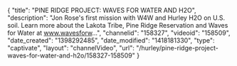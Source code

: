 {
    "title": "PINE RIDGE PROJECT: WAVES FOR WATER AND H2O",
    "description": "Jon Rose's first mission with W4W and Hurley H2O on U.S. soil. Learn more about the Lakota Tribe, Pine Ridge Reservation and Waves for Water at www.wavesforw...",
    "channelid": "158327",
    "videoid": "158509",
    "date_created": "1398292485",
    "date_modified": "1418181330",
    "type": "captivate",
    "layout": "channelVideo",
    "url": "\/hurley\/pine-ridge-project-waves-for-water-and-h2o\/158327-158509"
}